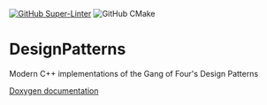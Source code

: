 [![GitHub Super-Linter](https://github.com/JamesBMiddleton/DesignPatterns/workflows/Lint%20Code%20Base/badge.svg)](https://github.com/marketplace/actions/super-linter)
![GitHub CMake](https://github.com/JamesBMiddleton/DesignPatterns/workflows/CMake/badge.svg)
# DesignPatterns
Modern C++ implementations of the Gang of Four's Design Patterns

[Doxygen documentation](https://jamesbmiddleton.github.io/DesignPatterns/annotated.html)
